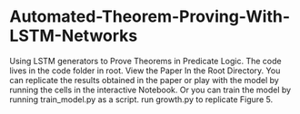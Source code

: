 # Automated-Theorem-Proving-With-LSTM-Networks
Using LSTM generators to Prove Theorems in Predicate Logic. The code lives in the code folder in root. 
View the Paper In the Root Directory. 
You can replicate the results obtained in the paper or play with the model 
by running the cells in the interactive Notebook. 
Or you can train the model by running train_model.py as a script. 
run growth.py to replicate Figure 5. 



